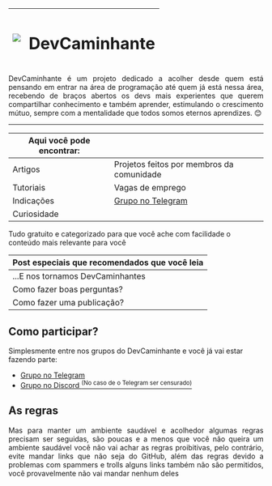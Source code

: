 | ![](https://www.devcaminhante.org/_next/image?url=%2Fimages%2Fdevcaminhante.jpg&w=64&q=75) | <h1>DevCaminhante</h1> |
|--------------------------------|--------------------|

<p align='justify'>DevCaminhante é um projeto dedicado a acolher desde quem está pensando em entrar na área de programação até quem já está nessa área, recebendo de braços
abertos os devs mais experientes que querem compartilhar conhecimento e também aprender, estimulando o crescimento mútuo, 
sempre com a mentalidade que todos somos eternos aprendizes. 😊</p>

--------------------------------------------------------------------------------------

| Aqui você pode encontrar:     |                               |
|-------------------------------|-------------------------------|
| Artigos     | Projetos feitos por membros da comunidade       |
| Tutoriais   | Vagas de emprego                                |
| Indicações  | [Grupo no Telegram](https://t.me/DevCaminhante) |
| Curiosidade |                                                 |

Tudo gratuito e categorizado para que você ache com facilidade o conteúdo mais relevante para você

| Post especiais que recomendados que você leia  |
|------------------------------------------------|
| ...E nos tornamos DevCaminhantes               |
| Como fazer boas perguntas?                     |
| Como fazer uma publicação?                     |

## Como participar?

Simplesmente entre nos grupos do DevCaminhante e você já vai estar fazendo parte:

  - [Grupo no Telegram](https://t.me/DevCaminhante)
  - [Grupo no Discord <sup>(No caso de o Telegram ser censurado)</sup>](https://discord.gg/RZBCb4cGJR)


## As regras

<p align='justify'>Mas para manter um ambiente saudável e acolhedor algumas regras precisam ser seguidas, são poucas e a menos que você não queira um ambiente saudável você não vai achar as regras proibitivas, pelo contrário, evite mandar links que não seja do GitHub, além das regras devido a problemas com spammers e trolls alguns links também não são permitidos, você provavelmente não vai mandar nenhum deles</p>
